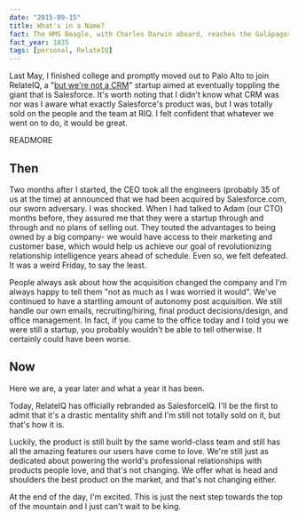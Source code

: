 ```yaml
---
date: "2015-09-15"
title: What's in a Name?
fact: The HMS Beagle, with Charles Darwin aboard, reaches the Galápagos Islands. The ship lands at Chatham or San Cristobal, the easternmost of the archipelago.
fact_year: 1835
tags: [personal, RelateIQ]
---
```


Last May, I finished college and promptly moved out to Palo Alto to join RelateIQ, a "[but we're not a CRM](https://www.youtube.com/watch?v=-ChppfnazzE&feature=youtu.be&t=1m57s)" startup aimed at eventually toppling the giant that is Salesforce. It's worth noting that I didn't know what CRM was nor was I aware what exactly Salesforce's product was, but I was totally sold on the people and the team at RIQ. I felt confident that whatever we went on to do, it would be great.

READMORE

## Then

Two months after I started, the CEO took all the engineers (probably 35 of us at the time) at announced that we had been acquired by Salesforce.com, our sworn adversary. I was shocked. When I had talked to Adam (our CTO) months before, they assured me that they were a startup through and through and no plans of selling out. They touted the advantages to being owned by a big company- we would have access to their marketing and customer base, which would help us achieve our goal of revolutionizing relationship intelligence years ahead of schedule. Even so, we felt defeated. It was a weird Friday, to say the least.

People always ask about how the acquisition changed the company and I'm always happy to tell them "not as much as I was worried it would". We've continued to have a startling amount of autonomy post acquisition. We still handle our own emails, recruiting/hiring, final product decisions/design, and office management. In fact, if you came to the office today and I told you we were still a startup, you probably wouldn't be able to tell otherwise. It certainly could have been worse.

## Now

Here we are, a year later and what a year it has been.

Today, RelateIQ has officially rebranded as SalesforceIQ. I'll be the first to admit that it's a drastic mentality shift and I'm still not totally sold on it, but that's how it is.

Luckily, the product is still built by the same world-class team and still has all the amazing features our users have come to love. We're still just as dedicated about powering the world's professional relationships with products people love, and that's not changing. We offer what is head and shoulders the best product on the market, and that's not changing either.

At the end of the day, I'm excited. This is just the next step towards the top of the mountain and I just can't wait to be king.
